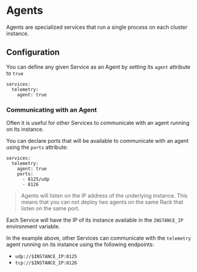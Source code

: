 # Agents

Agents are specialized services that run a single process on each cluster instance.

## Configuration

You can define any given Service as an Agent by setting its `agent` attribute to `true`

    services:
      telemetry:
        agent: true

### Communicating with an Agent

Often it is useful for other Services to communicate with an agent running on its instance.

You can declare ports that will be available to communicate with an agent using the `ports` attribute:

    services:
      telemetry:
        agent: true
        ports:
          - 8125/udp
          - 8126

> Agents will listen on the IP address of the underlying instance. This means that you can not deploy
> two agents on the same Rack that listen on the same port.

Each Service will have the IP of its instance available in the `INSTANCE_IP` environment variable.

In the example above, other Services can communicate with the `telemetry` agent running on its instance
using the following endpoints:

* `udp://$INSTANCE_IP:8125`
* `tcp://$INSTANCE_IP:8126`